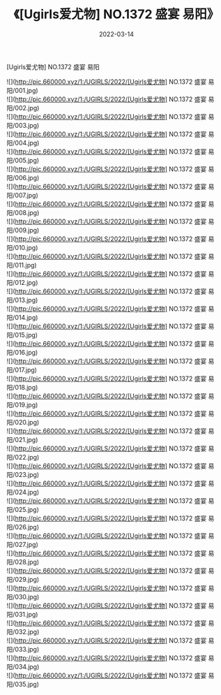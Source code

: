 ﻿---
layout: post
title:  《[Ugirls爱尤物] NO.1372 盛宴 易阳》
date:   2022-03-14
img: http://pic.660000.xyz/1:/UGIRLS/2022/[Ugirls爱尤物] NO.1372 盛宴 易阳/000.jpg
categories: [美女, 清纯, 唯美]
---

[Ugirls爱尤物] NO.1372 盛宴 易阳

 ![](http://pic.660000.xyz/1:/UGIRLS/2022/[Ugirls爱尤物] NO.1372 盛宴 易阳/001.jpg) <br>![](http://pic.660000.xyz/1:/UGIRLS/2022/[Ugirls爱尤物] NO.1372 盛宴 易阳/002.jpg) <br>![](http://pic.660000.xyz/1:/UGIRLS/2022/[Ugirls爱尤物] NO.1372 盛宴 易阳/003.jpg) <br>![](http://pic.660000.xyz/1:/UGIRLS/2022/[Ugirls爱尤物] NO.1372 盛宴 易阳/004.jpg) <br>![](http://pic.660000.xyz/1:/UGIRLS/2022/[Ugirls爱尤物] NO.1372 盛宴 易阳/005.jpg) <br>![](http://pic.660000.xyz/1:/UGIRLS/2022/[Ugirls爱尤物] NO.1372 盛宴 易阳/006.jpg) <br>![](http://pic.660000.xyz/1:/UGIRLS/2022/[Ugirls爱尤物] NO.1372 盛宴 易阳/007.jpg) <br>![](http://pic.660000.xyz/1:/UGIRLS/2022/[Ugirls爱尤物] NO.1372 盛宴 易阳/008.jpg) <br>![](http://pic.660000.xyz/1:/UGIRLS/2022/[Ugirls爱尤物] NO.1372 盛宴 易阳/009.jpg) <br>![](http://pic.660000.xyz/1:/UGIRLS/2022/[Ugirls爱尤物] NO.1372 盛宴 易阳/010.jpg) <br>![](http://pic.660000.xyz/1:/UGIRLS/2022/[Ugirls爱尤物] NO.1372 盛宴 易阳/011.jpg) <br>![](http://pic.660000.xyz/1:/UGIRLS/2022/[Ugirls爱尤物] NO.1372 盛宴 易阳/012.jpg) <br>![](http://pic.660000.xyz/1:/UGIRLS/2022/[Ugirls爱尤物] NO.1372 盛宴 易阳/013.jpg) <br>![](http://pic.660000.xyz/1:/UGIRLS/2022/[Ugirls爱尤物] NO.1372 盛宴 易阳/014.jpg) <br>![](http://pic.660000.xyz/1:/UGIRLS/2022/[Ugirls爱尤物] NO.1372 盛宴 易阳/015.jpg) <br>![](http://pic.660000.xyz/1:/UGIRLS/2022/[Ugirls爱尤物] NO.1372 盛宴 易阳/016.jpg) <br>![](http://pic.660000.xyz/1:/UGIRLS/2022/[Ugirls爱尤物] NO.1372 盛宴 易阳/017.jpg) <br>![](http://pic.660000.xyz/1:/UGIRLS/2022/[Ugirls爱尤物] NO.1372 盛宴 易阳/018.jpg) <br>![](http://pic.660000.xyz/1:/UGIRLS/2022/[Ugirls爱尤物] NO.1372 盛宴 易阳/019.jpg) <br>![](http://pic.660000.xyz/1:/UGIRLS/2022/[Ugirls爱尤物] NO.1372 盛宴 易阳/020.jpg) <br>![](http://pic.660000.xyz/1:/UGIRLS/2022/[Ugirls爱尤物] NO.1372 盛宴 易阳/021.jpg) <br>![](http://pic.660000.xyz/1:/UGIRLS/2022/[Ugirls爱尤物] NO.1372 盛宴 易阳/022.jpg) <br>![](http://pic.660000.xyz/1:/UGIRLS/2022/[Ugirls爱尤物] NO.1372 盛宴 易阳/023.jpg) <br>![](http://pic.660000.xyz/1:/UGIRLS/2022/[Ugirls爱尤物] NO.1372 盛宴 易阳/024.jpg) <br>![](http://pic.660000.xyz/1:/UGIRLS/2022/[Ugirls爱尤物] NO.1372 盛宴 易阳/025.jpg) <br>![](http://pic.660000.xyz/1:/UGIRLS/2022/[Ugirls爱尤物] NO.1372 盛宴 易阳/026.jpg) <br>![](http://pic.660000.xyz/1:/UGIRLS/2022/[Ugirls爱尤物] NO.1372 盛宴 易阳/027.jpg) <br>![](http://pic.660000.xyz/1:/UGIRLS/2022/[Ugirls爱尤物] NO.1372 盛宴 易阳/028.jpg) <br>![](http://pic.660000.xyz/1:/UGIRLS/2022/[Ugirls爱尤物] NO.1372 盛宴 易阳/029.jpg) <br>![](http://pic.660000.xyz/1:/UGIRLS/2022/[Ugirls爱尤物] NO.1372 盛宴 易阳/030.jpg) <br>![](http://pic.660000.xyz/1:/UGIRLS/2022/[Ugirls爱尤物] NO.1372 盛宴 易阳/031.jpg) <br>![](http://pic.660000.xyz/1:/UGIRLS/2022/[Ugirls爱尤物] NO.1372 盛宴 易阳/032.jpg) <br>![](http://pic.660000.xyz/1:/UGIRLS/2022/[Ugirls爱尤物] NO.1372 盛宴 易阳/033.jpg) <br>![](http://pic.660000.xyz/1:/UGIRLS/2022/[Ugirls爱尤物] NO.1372 盛宴 易阳/034.jpg) <br>![](http://pic.660000.xyz/1:/UGIRLS/2022/[Ugirls爱尤物] NO.1372 盛宴 易阳/035.jpg) <br>
